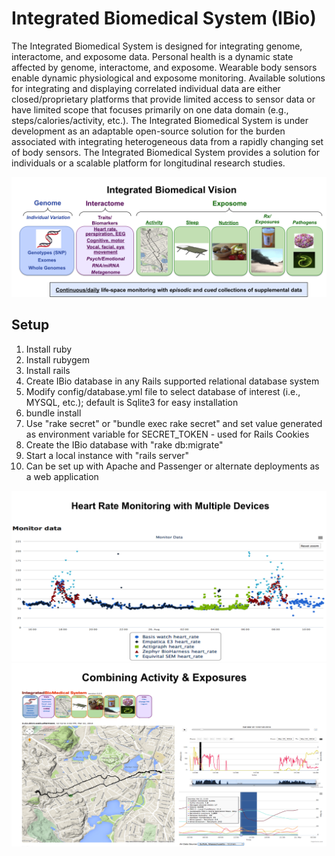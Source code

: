 Integrated Biomedical System (IBio)
====

  The Integrated Biomedical System is designed for integrating genome, interactome, and exposome data.  Personal health is a dynamic state affected by genome, interactome, and exposome.  Wearable body sensors enable dynamic physiological and exposome monitoring.  Available solutions for integrating and displaying correlated individual data are either closed/proprietary platforms that provide limited access to sensor data or have limited scope that focuses primarily on one data domain (e.g., steps/calories/activity, etc.).  The Integrated Biomedical System is under development as an adaptable open-source solution for the burden associated with integrating heterogeneous data from a rapidly changing set of body sensors.  The Integrated Biomedical System provides a solution for individuals or a scalable platform for longitudinal research studies.

<img src="https://github.com/doricke/IBio/blob/master/public/IBio_Vision.png?raw=true">

<h2>Setup</h2>

1. Install ruby
2. Install rubygem
3. Install rails
4. Create IBio database in any Rails supported relational database system
5. Modify config/database.yml file to select database of interest (i.e., MYSQL, etc.); default is Sqlite3 for easy installation
6. bundle install
7. Use "rake secret" or "bundle exec rake secret" and set value generated as environment variable for SECRET_TOKEN - used for Rails Cookies
8. Create the IBio database with "rake db:migrate"
9. Start a local instance with "rails server" 
10. Can be set up with Apache and Passenger or alternate deployments as a web application

<img src="https://github.com/doricke/IBio/blob/master/public/Heart_Rate_Monitoring.png?raw=true">

<img src="https://github.com/doricke/IBio/blob/master/public/Activity_and_Exposures.png?raw=true">
